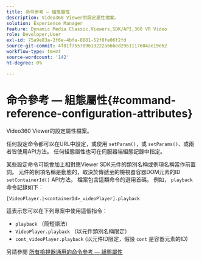```yaml
---
title: 命令參考 — 組態屬性
description: Video360 Viewer的設定屬性檔案。
solution: Experience Manager
feature: Dynamic Media Classic,Viewers,SDK/API,360 VR Video
role: Developer,User
exl-id: 75a9e83a-2f6e-4bfa-8881-52f8fe06f2fd
source-git-commit: 4f81f755789613222a66bed2961117604ae19e62
workflow-type: tm+mt
source-wordcount: '142'
ht-degree: 0%

---
```


# 命令參考 — 組態屬性{#command-reference-configuration-attributes}

Video360 Viewer的設定屬性檔案。

任何設定命令都可以在URL中設定，或使用 `setParam()`，或 `setParams()`、或兩者皆使用API方法。 任何組態屬性也可在伺服器端組態記錄中指定。

某些設定命令可能會加上相對應Viewer SDK元件的類別名稱或例項名稱當作前置詞。 元件的例項名稱是動態的，取決於傳遞至的檢視器容器DOM元素的ID `setContainerId()` API方法。 檔案包含這類命令的選用首碼。 例如， `playback` 命令記錄如下：

`[VideoPlayer.|<containerId>_videoPlayer].playback`

這表示您可以在下列專案中使用這個指令：

* `playback` （簡短語法）
* `VideoPlayer.playback` （以元件類別名稱限定）
* `cont_videoPlayer.playback` (以元件ID限定，假設 `cont` 是容器元素的ID)

另請參閱 [所有檢視器通用的命令參考 — 組態屬性](../../../r-html5-viewer-20-cmdref-configattrib/r-html5-viewer-20-cmdref-configattrib.md#concept-850e0f2c49b949deb7cfbfd330d329bd)
